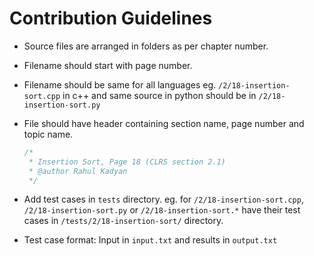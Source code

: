 # Contribution Guidelines

- Source files are arranged in folders as per chapter number.
- Filename should start with page number.
- Filename should be same for all languages eg. `/2/18-insertion-sort.cpp` in c++ and same source in python should be in `/2/18-insertion-sort.py`
- File should have header containing section name, page number and topic name.

  ```c++
  /*
   * Insertion Sort, Page 18 (CLRS section 2.1)
   * @author Rahul Kadyan
   */
   ```
- Add test cases in `tests` directory. eg. for `/2/18-insertion-sort.cpp`, `/2/18-insertion-sort.py` or `/2/18-insertion-sort.*` have their test cases in `/tests/2/18-insertion-sort/` directory.
- Test case format: Input in `input.txt` and results in `output.txt`
